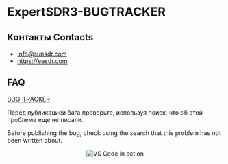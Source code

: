 # ExpertSDR3-BUGTRACKER

## Контакты Contacts
* info@sunsdr.com
* https://eesdr.com

## FAQ
[BUG-TRACKER](https://github.com/ExpertSDR3/ExpertSDR3-BUG-TRACKER/issues)

Перед публикацией бага проверьте, используя поиск, что об этой проблеме еще не писали.

Before publishing the bug, check using the search that this problem has not been written about.

<p align="center">
  <img alt="VS Code in action" src="https://i.imgur.com/xgD6L43.gif">
</p>
